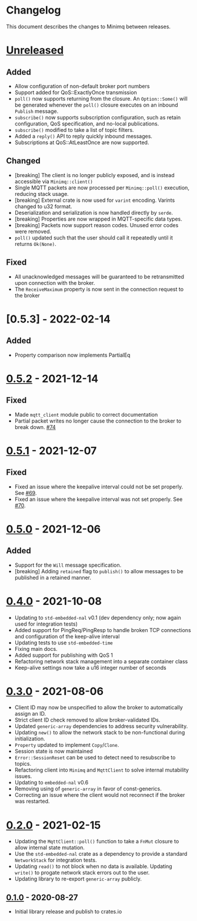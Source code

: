 # Changelog

This document describes the changes to Minimq between releases.

# [Unreleased]

## Added
* Allow configuration of non-default broker port numbers
* Support added for QoS::ExactlyOnce transmission
* `poll()` now supports returning from the closure. An `Option::Some()` will be generated whenever
the `poll()` closure executes on an inbound `Publish` message.
* `subscribe()` now supports subscription configuration, such as retain configuration, QoS
  specification, and no-local publications.
* `subscribe()` modified to take a list of topic filters.
* Added a `reply()` API to reply quickly inbound messages.
* Subscriptions at QoS::AtLeastOnce are now supported.

## Changed
* [breaking] The client is no longer publicly exposed, and is instead accessible via `Minimq::client()`
* Single MQTT packets are now processed per `Minimq::poll()` execution, reducing stack usage.
* [breaking] External crate is now used for `varint` encoding. Varints changed to u32 format.
* Deserialization and serialization is now handled directly by `serde`.
* [breaking] Properties are now wrapped in MQTT-specific data types.
* [breaking] Packets now support reason codes. Unused error codes were removed.
* `poll()` updated such that the user should call it repeatedly until it returns `Ok(None)`.

## Fixed
* All unacknowledged messages will be guaranteed to be retransmitted upon connection with the
broker.
* The `ReceiveMaximum` property is now sent in the connection request to the broker

# [0.5.3] - 2022-02-14

## Added
* Property comparison now implements PartialEq

# [0.5.2] - 2021-12-14

## Fixed
* Made `mqtt_client` module public to correct documentation
* Partial packet writes no longer cause the connection to the broker to break down.
  [#74](https://github.com/quartiq/minimq/issues/74)

# [0.5.1] - 2021-12-07

## Fixed
* Fixed an issue where the keepalive interval could not be set properly. See
  [#69](https://github.com/quartiq/minimq/issues/69).
* Fixed an issue where the keepalive interval was not set properly. See
  [#70](https://github.com/quartiq/minimq/issues/70).

# [0.5.0] - 2021-12-06

## Added
* Support for the `Will` message specification.
* [breaking] Adding `retained` flag to `publish()` to allow messages to be published in a retained
  manner.

# [0.4.0] - 2021-10-08

* Updating to `std-embedded-nal` v0.1 (dev dependency only; now again used for integration tests)
* Added support for PingReq/PingResp to handle broken TCP connections and configuration of the
keep-alive interval
* Updating tests to use `std-embedded-time`
* Fixing main docs.
* Added support for publishing with QoS 1
* Refactoring network stack management into a separate container class
* Keep-alive settings now take a u16 integer number of seconds

# [0.3.0] - 2021-08-06

* Client ID may now be unspecified to allow the broker to automatically assign an ID.
* Strict client ID check removed to allow broker-validated IDs.
* Updated `generic-array` dependencies to address security vulnerability.
* Updating `new()` to allow the network stack to be non-functional during initialization.
* `Property` updated to implement `Copy`/`Clone`.
* Session state is now maintained
* `Error::SessionReset` can be used to detect need to resubscribe to topics.
* Refactoring client into `Minimq` and `MqttClient` to solve internal mutability issues.
* Updating to `embedded-nal` v0.6
* Removing using of `generic-array` in favor of const-generics.
* Correcting an issue where the client would not reconnect if the broker was restarted.

# [0.2.0] - 2021-02-15

* Updating the `MqttClient::poll()` function to take a `FnMut` closure to allow internal state
  mutation.
* Use the `std-embedded-nal` crate as a dependency to provide a standard `NetworkStack` for
  integration tests.
* Updating `read()` to not block when no data is available. Updating `write()` to progate network
  stack errors out to the user.
* Updating library to re-export `generic-array` publicly.

## [0.1.0] - 2020-08-27

* Initial library release and publish to crates.io

[Unreleased]: https://github.com/quartiq/minimq/compare/0.5.3...HEAD
[0.5.2]: https://github.com/quartiq/minimq/releases/tag/0.5.3
[0.5.2]: https://github.com/quartiq/minimq/releases/tag/0.5.2
[0.5.1]: https://github.com/quartiq/minimq/releases/tag/0.5.1
[0.5.0]: https://github.com/quartiq/minimq/releases/tag/0.5.0
[0.4.0]: https://github.com/quartiq/minimq/releases/tag/0.4.0
[0.3.0]: https://github.com/quartiq/minimq/releases/tag/0.3.0
[0.2.0]: https://github.com/quartiq/minimq/releases/tag/0.2.0
[0.1.0]: https://github.com/quartiq/minimq/releases/tag/0.1.0
